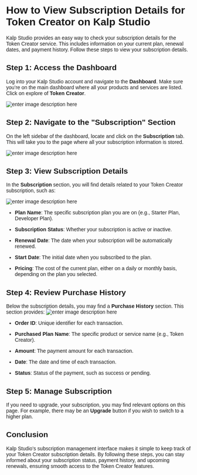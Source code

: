 <style> body {  font-family: "Source Sans 3", sans-serif!important; }</style>
<link href="https://fonts.googleapis.com/css2?family=Source+Sans+3:ital,wght@0,200..900;1,200..900&display=swap" rel="stylesheet">    <link rel="stylesheet" href="https://fonts.googleapis.com/icon?family=Material+Icons">

# How to View Subscription Details for Token Creator on Kalp Studio
  

Kalp Studio provides an easy way to check your subscription details for the Token Creator service. This includes information on your current plan, renewal dates, and payment history. Follow these steps to view your subscription details.

  

## Step 1: Access the Dashboard

Log into your Kalp Studio account and navigate to the **Dashboard**. Make sure you’re on the main dashboard where all your products and services are listed. Click on explore of **Token Creator**.

![enter image description here](https://docs-images-kalp-studio.s3.ap-south-1.amazonaws.com/Token+creator/6.png)

## Step 2: Navigate to the "Subscription" Section

On the left sidebar of the dashboard, locate and click on the **Subscription** tab. This will take you to the page where all your subscription information is stored.

![enter image description here](https://docs-images-kalp-studio.s3.ap-south-1.amazonaws.com/Token+creator/7.png)

## Step 3: View Subscription Details

In the **Subscription** section, you will find details related to your Token Creator subscription, such as:

![enter image description here](https://docs-images-kalp-studio.s3.ap-south-1.amazonaws.com/Token+creator/16.png)
  

-  **Plan Name**: The specific subscription plan you are on (e.g., Starter Plan, Developer Plan).

-  **Subscription Status**: Whether your subscription is active or inactive.

-  **Renewal Date**: The date when your subscription will be automatically renewed.

-  **Start Date**: The initial date when you subscribed to the plan.

-  **Pricing**: The cost of the current plan, either on a daily or monthly basis, depending on the plan you selected.
  

## Step 4: Review Purchase History

Below the subscription details, you may find a **Purchase History** section. This section provides:
  ![enter image description here](https://docs-images-kalp-studio.s3.ap-south-1.amazonaws.com/Token+creator/16.png)


-  **Order ID**: Unique identifier for each transaction.

-  **Purchased Plan Name**: The specific product or service name (e.g., Token Creator).

-  **Amount**: The payment amount for each transaction.

-  **Date**: The date and time of each transaction.

-  **Status**: Status of the payment, such as success or pending.
  

## Step 5: Manage Subscription

If you need to upgrade, your subscription, you may find relevant options on this page. For example, there may be an **Upgrade** button if you wish to switch to a higher plan.

## Conclusion

Kalp Studio’s subscription management interface makes it simple to keep track of your Token Creator subscription details. By following these steps, you can stay informed about your subscription status, payment history, and upcoming renewals, ensuring smooth access to the Token Creator features.